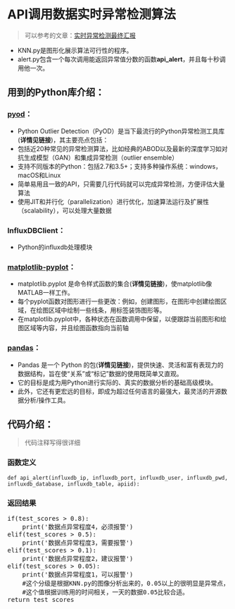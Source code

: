 # API调用数据实时异常检测算法

>  可以参考的文章：[实时异常检测最终汇报 ](https://confluence.newegg.org/pages/viewpage.action?pageId=55026518)

- KNN.py是图形化展示算法可行性的程序。
- alert.py包含一个每次调用能返回异常值分数的函数**api_alert**，并且每十秒调用他一次。

## 用到的Python库介绍：

### [pyod](https://pyod.readthedocs.io/en/latest/example.html#knn-example)：
- Python Outlier Detection（PyOD）是当下最流行的Python异常检测工具库(**详情见链接**)，其主要亮点包括：
- 包括近20种常见的异常检测算法，比如经典的ABOD以及最新的深度学习如对抗生成模型（GAN）和集成异常检测（outlier ensemble）
- 支持不同版本的Python：包括2.7和3.5+；支持多种操作系统：windows，macOS和Linux
- 简单易用且一致的API，只需要几行代码就可以完成异常检测，方便评估大量算法
- 使用JIT和并行化（parallelization）进行优化，加速算法运行及扩展性（scalability），可以处理大量数据

### InfluxDBClient：
- Python的influxdb处理模块

### [matplotlib-pyplot](https://www.matplotlib.org.cn/tutorials/introductory/pyplot.html)：
* matplotlib.pyplot 是命令样式函数的集合(**详情见链接**)，使matplotlib像MATLAB一样工作。
* 每个pyplot函数对图形进行一些更改：例如，创建图形，在图形中创建绘图区域，在绘图区域中绘制一些线条，用标签装饰图形等。
* 在matplotlib.pyplot中，各种状态在函数调用中保留，以便跟踪当前图形和绘图区域等内容，并且绘图函数指向当前轴

### [pandas](https://www.pypandas.cn/docs/getting_started/basics.html)：
- Pandas 是一个 Python 的包(**详情见链接**)，提供快速、灵活和富有表现力的数据结构，旨在使“关系”或“标记”数据的使用既简单又直观。
- 它的目标是成为用Python进行实际的、真实的数据分析的基础高级模块。
- 此外，它还有更宏远的目标，即成为超过任何语言的最强大，最灵活的开源数据分析/操作工具。

## 代码介绍：

> 代码注释写得很详细

### 函数定义
`def api_alert(influxdb_ip,
              influxdb_port,
              influxdb_user,
              influxdb_pwd,
              influxdb_database,
              influxdb_table,
              apiid):`
              
### 返回结果
<pre>
if(test_scores > 0.8):
    print('数据点异常程度4，必须报警') 
elif(test_scores > 0.5):
    print('数据点异常程度3，需要报警')
elif(test_scores > 0.1):
    print('数据点异常程度2，建议报警')
elif(test_scores > 0.05):
    print('数据点异常程度1，可以报警')
    #这个分级是根据KNN.py的图像分析出来的，0.05以上的很明显是异常点，0.1以上已经出现了离群现象，0.5以上就距离数据点很远了。
    #这个值根据训练用的时间相关，一天的数据0.05比较合适。
return test_scores
</pre>
